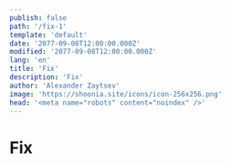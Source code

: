```yaml
---
publish: false
path: '/fix-1'
template: 'default'
date: '2077-09-08T12:00:00.000Z'
modified: '2077-09-08T12:00:00.000Z'
lang: 'en'
title: 'Fix'
description: 'Fix'
author: 'Alexander Zaytsev'
image: 'https://shoonia.site/icons/icon-256x256.png'
head: '<meta name="robots" content="noindex" />'
---
```


# Fix
